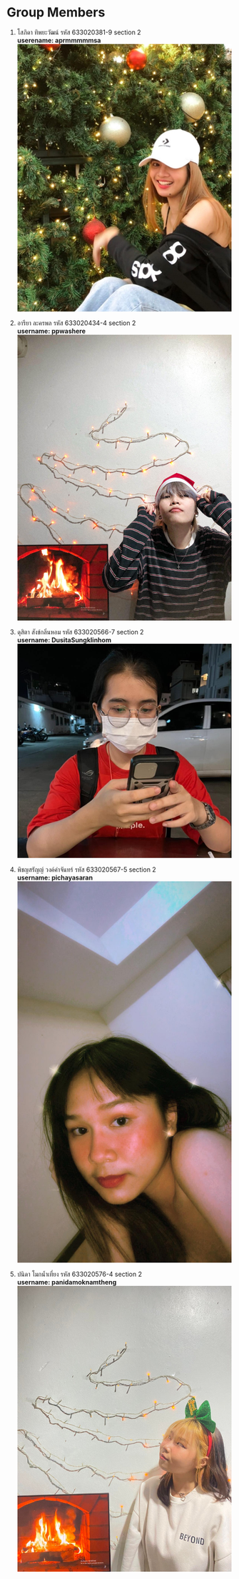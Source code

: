 # Group Members

1. 	โสภิดา ทิพยะวัฒน์	รหัส 633020381-9	section 2	<br>
	**userename: aprmmmmmsa**
	![](https://github.com/ppwashere/lab4group/blob/master/media/mesa.jpg)

2.	อารียา ละครพล	รหัส 633020434-4	section 2 <br>
	**username: ppwashere**
	![](https://github.com/ppwashere/lab4group/blob/master/media/pp.jpg)

3.	ดุสิตา สังข์กลิ่นหอม	รหัส 633020566-7	section	2 <br>
	**username: DusitaSungklinhom**
	![](https://github.com/ppwashere/lab4group/blob/master/media/mook.jpg)

4. 	พิชญสรัญญ์ วงค์คำจันทร์	รหัส 633020567-5	section 2 <br>
	**username: pichayasaran**
	![](https://github.com/ppwashere/lab4group/blob/master/media/runny.jpg)

4. 	ปนิดา โมกน้ำเที่ยง	รหัส 633020576-4	section 2 <br>
	**username: panidamoknamtheng**
	![](https://github.com/ppwashere/lab4group/blob/master/media/ruangkhaw.jpg)
	
